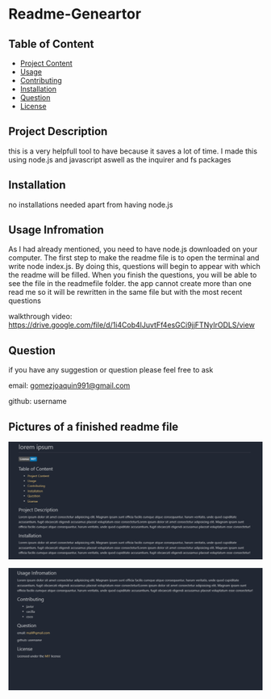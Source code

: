 
# Readme-Geneartor



## Table of Content
- [Project Content](#Description)
- [Usage](#Usage)
- [Contributing](#Contributing)
- [Installation](#Instalation)
- [Question](#Question)
- [License](#License)

## Project Description
this is a very helpfull tool to have because it saves a lot of time. I made this using node.js and javascript aswell as the inquirer and fs packages

## Installation
no installations needed apart from having node.js

## Usage Infromation
As I had already mentioned, you need to have node.js downloaded on your computer. The first step to make the readme file is to open the terminal and write node index.js. By doing this, questions will begin to appear with which the readme will be filled. When you finish the questions, you will be able to see the file in the readmefile folder. the app cannot create more than one read me so it will be rewritten in the same file but with the most recent questions

walkthrough video: https://drive.google.com/file/d/1i4Cob4lJuvtFf4esGCi9jjFTNyIrODLS/view

## Question
if you have any suggestion or question please feel free to ask

email: gomezjoaquin991@gmail.com

github: username

## Pictures of a finished readme file

![image1](img/foto_1.png)

![image1](img/foto_2.png)
    